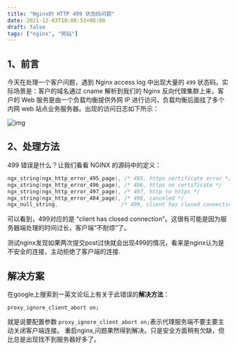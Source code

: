 ```yaml
---
title: "Nginx的 HTTP 499 状态码问题"
date: 2021-12-03T10:08:53+08:00
draft: false
tags: ["nginx", "网站"]
---
```


## 1、前言

今天在处理一个客户问题，遇到 Nginx access log 中出现大量的 `499` 状态码。实际场景是：客户的域名通过 cname 解析到我们的 Nginx 反向代理集群上来，客户的 Web 服务是由一个负载均衡提供外网 IP 进行访问，负载均衡后面挂了多个内网 web 站点业务服务器。出现的访问日志如下所示：

![img](305504-20170625232821913-1629695159.png)

## 2、处理方法

499 错误是什么？让我们看看 NGINX 的源码中的定义：

```c
ngx_string(ngx_http_error_495_page), /* 495, https certificate error */
ngx_string(ngx_http_error_496_page), /* 496, https no certificate */
ngx_string(ngx_http_error_497_page), /* 497, http to https */
ngx_string(ngx_http_error_404_page), /* 498, canceled */
ngx_null_string,                    /* 499, client has closed connection */
```

可以看到，499对应的是 “client has closed connection”。这很有可能是因为服务器端处理的时间过长，客户端“不耐烦”了。

测试nginx发现如果两次提交post过快就会出现499的情况，看来是nginx认为是不安全的连接，主动拒绝了客户端的连接.

## 解决方案

在google上搜索到一英文论坛上有关于此错误的**解决方法**：

```nginx
proxy_ignore_client_abort on;
```
就是说要配置参数 `proxy_ignore_client_abort on;`表示代理服务端不要主要主动关闭客户端连接。
重启nginx,问题果然得到解决。只是安全方面稍有欠缺，但比总是出现找不到服务器好多了。
